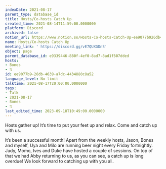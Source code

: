 ```yaml
---
indexDate: 2021-08-17
parent_type: database_id
title: Hosts/Co-hosts Catch Up
created_time: 2021-08-14T11:59:00.0000000
platform: Discord
archived: false
notion_url: https://www.notion.so/Hosts-Co-hosts-Catch-Up-ee9077b926db4639a7dc4434880c8a52
name: Hosts/Co-hosts Catch Up
meeting_link: ' https://discord.gg/vE7QUXGDnS'
object: page
parent_database_id: e9339446-880f-4ef0-8ad7-8ad1f507dded
hosts:
- Bones
- π
id: ee9077b9-26db-4639-a7dc-4434880c8a52
language_level: No limit
talktime: 2021-08-17T20:00:00.0000000
tags:
- Talk
- 2021-08-17
- Bones
- π
last_edited_time: 2023-09-18T10:49:00.0000000
---
```









Hosts gather up! It’s time to put your feet up and relax. Come and catch up with us.

It’s been a successful month! Apart from the weekly hosts, Jason, Bones and myself, Uya and Milo are running beer night every Friday fortnightly. Judy, Momo, Ives and Duke have hosted a couple of sessions. On top of that we had Abby returning to us, as you can see, a catch up is long overdue! We look forward to catching up with you all.

















